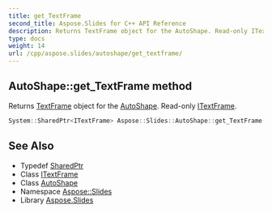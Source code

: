 ```yaml
---
title: get_TextFrame
second_title: Aspose.Slides for C++ API Reference
description: Returns TextFrame object for the AutoShape. Read-only ITextFrame.
type: docs
weight: 14
url: /cpp/aspose.slides/autoshape/get_textframe/
---
```

## AutoShape::get_TextFrame method


Returns [TextFrame](../../textframe/) object for the [AutoShape](../). Read-only [ITextFrame](../../itextframe/).

```cpp
System::SharedPtr<ITextFrame> Aspose::Slides::AutoShape::get_TextFrame() override
```

## See Also

* Typedef [SharedPtr](../../../system/sharedptr/)
* Class [ITextFrame](../../itextframe/)
* Class [AutoShape](../)
* Namespace [Aspose::Slides](../../)
* Library [Aspose.Slides](../../../)
